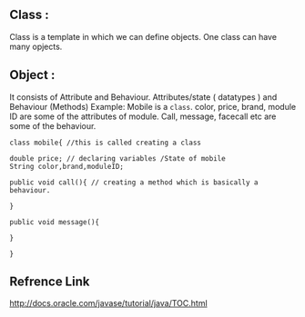 ## Class :

 Class is a template in which we can define objects. One class can have many opjects.  

## Object : 

It consists of Attribute and Behaviour. Attributes/state ( datatypes ) and Behaviour (Methods)
Example: Mobile is a `class`. color, price, brand, module ID are some of the attributes of module. Call, message, facecall etc are           some of the behaviour.  
```
class mobile{ //this is called creating a class

double price; // declaring variables /State of mobile
String color,brand,moduleID;

public void call(){ // creating a method which is basically a behaviour. 

}

public void message(){

}

}
```
## Refrence Link

http://docs.oracle.com/javase/tutorial/java/TOC.html
